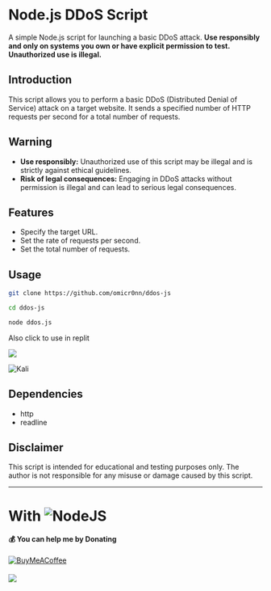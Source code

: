 # Node.js DDoS Script

A simple Node.js script for launching a basic DDoS attack. **Use responsibly and only on systems you own or have explicit permission to test. Unauthorized use is illegal.**

## Introduction

This script allows you to perform a basic DDoS (Distributed Denial of Service) attack on a target website. It sends a specified number of HTTP requests per second for a total number of requests.

## Warning

- **Use responsibly:** Unauthorized use of this script may be illegal and is strictly against ethical guidelines.
- **Risk of legal consequences:** Engaging in DDoS attacks without permission is illegal and can lead to serious legal consequences.

## Features

- Specify the target URL.
- Set the rate of requests per second.
- Set the total number of requests.

## Usage

```bash
git clone https://github.com/omicr0nn/ddos-js
```
```bash
cd ddos-js
```
```bash
node ddos.js
```

Also click to use in replit
<p align="left"><a href="https://replit.com/@omicr0n/ddosjs"><img src="https://skillicons.dev/icons?i=replit"></a></p>

![Kali](https://i.hizliresim.com/5vhbvr2.png)

## Dependencies

- http
- readline

## Disclaimer

This script is intended for educational and testing purposes only. The author is not responsible for any misuse or damage caused by this script.

---


# With ![NodeJS](https://img.shields.io/badge/node.js-6DA55F?style=for-the-badge&logo=node.js&logoColor=white)

#### 💰 You can help me by Donating
[![BuyMeACoffee](https://img.shields.io/badge/Buy%20Me%20a%20Coffee-ffdd00?style=for-the-badge&logo=buy-me-a-coffee&logoColor=black)](https://www.buymeacoffee.com/omicr0n) 
####
[![](https://visitcount.itsvg.in/api?id=omicr0nn&icon=3&color=0)](https://visitcount.itsvg.in)  
